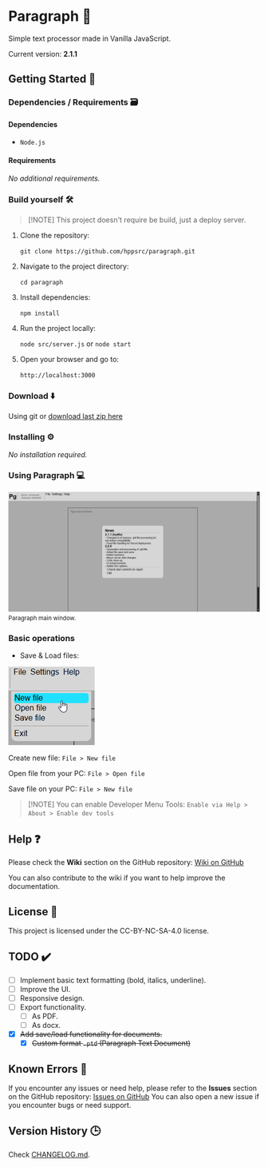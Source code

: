 # Paragraph 📰

Simple text processor made in Vanilla JavaScript.

Current version: **2.1.1**

## Getting Started 🎯

### Dependencies / Requirements 🗃️

#### Dependencies

- `Node.js`

#### Requirements

*No additional requirements.*

### Build yourself 🛠️

> [!NOTE] This project doesn't require be build, just a deploy server.

1. Clone the repository:

   `git clone https://github.com/hppsrc/paragraph.git`

2. Navigate to the project directory:

   `cd paragraph`

3. Install dependencies:

   `npm install`

4. Run the project locally:

   `node src/server.js` or `node start`

5. Open your browser and go to:

   `http://localhost:3000`

### Download ⬇️

Using git or [download last zip here](https://github.com/hppsrc/paragraph/archive/refs/heads/main.zip)

### Installing ⚙️

*No installation required.*

### Using Paragraph 💻

![](md/img/img1.png)
<small>Paragraph main window.</small>

### Basic operations

- Save & Load files:

![](md/img/img_ops.png)

Create new file: ``File > New file``

Open file from your PC: ``File > Open file``

Save file on your PC: ``File > New file``

> [!NOTE] You can enable Developer Menu Tools: ``Enable via Help > About > Enable dev tools``


## Help ❓

Please check the **Wiki** section on the GitHub repository: [Wiki on GitHub](https://github.com/hppsrc/paragraph/wiki)

You can also contribute to the wiki if you want to help improve the documentation.

## License 🔑

This project is licensed under the CC-BY-NC-SA-4.0 license.

## TODO ✔️

- [ ] Implement basic text formatting (bold, italics, underline).
- [ ] Improve the UI.
- [ ] Responsive design.
- [ ] Export functionality.
  - [ ] As PDF.
  - [ ] As docx.

- [x] ~~Add save/load functionality for documents.~~
  - [x] ~~Custom format `.ptd` (Paragraph Text Document)~~

## Known Errors 🐞

If you encounter any issues or need help, please refer to the **Issues** section on the GitHub repository:
[Issues on GitHub](https://github.com/hppsrc/paragraph/issues)
You can also open a new issue if you encounter bugs or need support.

## Version History 🕒

Check [CHANGELOG.md](CHANGELOG).
